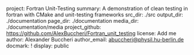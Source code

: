 project: Fortran Unit-Testing 
summary: A demonstration of clean testing in fortran with CMake and unit-testing frameworks 
src_dir: ./src
output_dir: ./documentation
page_dir: ./documentation
media_dir: ./documentation/media
project_github: https://github.com/AlexBuccheri/Fortran_unit_testing
license: Add me
author: Alexander Buccheri 
author_email: abuccheri@physil.hu-berlin.de 
docmark: !
display: public
